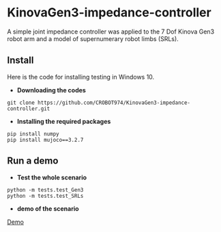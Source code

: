 # KinovaGen3-impedance-controller
A simple joint impedance controller was applied to the 7 Dof Kinova Gen3 robot arm and a model of supernumerary robot limbs (SRLs).

## Install
Here is the code for installing testing in Windows 10.

* **Downloading the codes**
```
git clone https://github.com/CROBOT974/KinovaGen3-impedance-controller.git
```
* **Installing the required packages**
```
pip install numpy
pip install mujoco==3.2.7
```
## Run a demo
* **Test the whole scenario**
```
python -m tests.test_Gen3
python -m tests.test_SRLs
```
* **demo of the scenario**

[Demo](https://www.youtube.com/watch?v=wkhsGZvdJ18)
